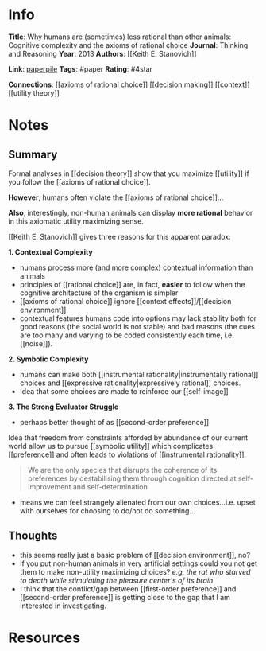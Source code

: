 # Info
**Title**: Why humans are (sometimes) less rational than other animals: Cognitive complexity and the axioms of rational choice
**Journal**: Thinking and Reasoning
**Year**: 2013
**Authors**: [[Keith E. Stanovich]]

**Link**: [paperpile](chrome-extension://bomfdkbfpdhijjbeoicnfhjbdhncfhig/view.html?mp=fEOWRlwZ)
**Tags**: #paper
**Rating**: #4star

**Connections**:
[[axioms of rational choice]]
[[decision making]]
[[context]]
[[utility theory]]

# Notes
## Summary
Formal analyses in [[decision theory]] show that you maximize [[utility]] if you follow the [[axioms of rational choice]].

**However**, humans often violate the [[axioms of rational choice]]...

**Also**, interestingly, non-human animals can display **more rational** behavior in this axiomatic utility maximizing sense.

[[Keith E. Stanovich]] gives three reasons for this apparent paradox:

**1. Contextual Complexity**
- humans process more (and more complex) contextual information than animals
- principles of [[rational choice]] are, in fact, **easier** to follow when the cognitive architecture of the organism is simpler
- [[axioms of rational choice]] ignore [[context effects]]/[[decision environment]]
- contextual features humans code into options may lack stability both for good reasons (the social world is not stable) and bad reasons (the cues are too many and varying to be coded consistently each time, i.e. [[noise]]).

**2. Symbolic Complexity**
- humans can make both [[instrumental rationality|instrumentally rational]] choices and [[expressive rationality|expressively rational]] choices. 
- Idea that some choices are made to reinforce our [[self-image]]

**3. The Strong Evaluator Struggle**
- perhaps better thought of as [[second-order preference]]

Idea that freedom from constraints afforded by abundance of our current world allow us to pursue [[symbolic utility]] which complicates [[preference]] and often leads to violations of [[instrumental rationality]].

>We are the only species that disrupts the coherence of its preferences by destabilising them through cognition directed at self-improvement and self-determination

- means we can feel strangely alienated from our own choices...i.e. upset with ourselves for choosing to do/not do something...

## Thoughts
- this seems really just a basic problem of [[decision environment]], no?
- if you put non-human animals in very artificial settings could you not get them to make non-utility maximizing choices? *e.g. the rat who starved to death while stimulating the pleasure center's of its brain*
- I think that the conflict/gap between [[first-order preference]] and [[second-order preference]] is getting close to the gap that I am interested in investigating.

# Resources
